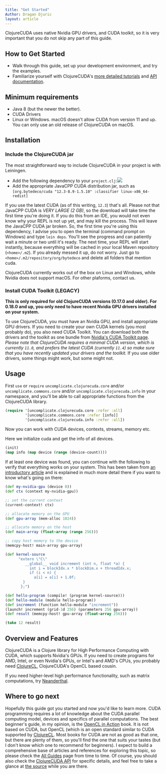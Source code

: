 ```yaml
---
title: "Get Started"
Author: Dragan Djuric
layout: article
---
```


ClojureCUDA uses native Nvidia GPU drivers, and CUDA toolkit, so it is very important that you do not skip any part of this guide.

## How to Get Started
* Walk through this guide, set up your development environment, and try the examples.
* Familiarize yourself with ClojureCUDA's [more detailed tutorials](/articles/guides.html) and [API documentation](/codox).

## Minimum requirements
* Java 8 (but the newer the better).
* CUDA Drivers
* Linux or Windows. macOS doesn't allow CUDA from version 11 and up. You can only use an old release of ClojureCUDA on macOS.

## Installation

### Include the ClojureCUDA jar

The most straightforward way to include ClojureCUDA in your project is with Leiningen.

* Add the following dependency to your `project.clj`:![](https://clojars.org/uncomplicate/clojurecuda/latest-version.svg)
* Add the appropriate JavaCPP CUDA distribution jar, such as `[org.bytedeco/cuda "12.3-8.9-1.5.10" :classifier linux-x86_64-redist]`

If you use the latest CUDA (as of this writing, `12.3`) that's all. Please not that JavaCPP CUDA is *VERY LARGE (2 GB)*, so the download will take time
the first time you're doing it. If you do this from an IDE, you would not even know why your REPL is not up yet, and may kill the process. This
will leave the JavaCPP CUDA jar broken. So, the first time you're using this dependency, I advise you to open the terminal (command prompt on Windows)
and type `lein deps`. You'll see the progress and can patiently wait a minute or two until it's ready. The next time, your REPL will start instantly,
because everything will be cached in your local Maven repository (`<home>/.m2`). If you already messed it up, do not worry. Just go to `<home>/.m2/repository/org/bytedeco` and delete all folders that mention cuda.

ClojureCUDA currently works out of the box on Linux and Windows, while Nvidia does not support macOS. For other plaforms, contact us.

### Install CUDA Toolkit (LEGACY)

**This is only required for old ClojureCUDA versions (0.17.0 and older). For 0.18.0 and up, you only need to have recent Nvidia GPU drivers installed on your system.**

To use ClojureCUDA, you must have an Nvidia GPU, and install appropriate GPU drivers. If you need to create your own CUDA kernels (you most probably do), you also need CUDA Toolkit. You can download both the drivers and the toolkit as one bundle from [Nvidia's CUDA Toolkit page](https://developer.nvidia.com/cuda-toolkit). *Please note that ClojureCUDA requires a minimal CUDA version, which is currently `11.0`, and prefers the latest CUDA (currently `11.4`) so make sure that you have recently updated your drivers and the toolkit.* If you use older drivers, some things might work, but some might not.


## Usage

First `use` or `require` `uncomplicate.clojurecuda.core` and/or `uncomplicate.commons.core` and/or `uncomplicate.clojurecuda.info` in your namespace, and you'll be able to call appropriate functions from the ClojureCUDA library.

```clojure
(require '[uncomplicate.clojurecuda.core :refer :all]
         '[uncomplicate.commons.core :refer [info]]
         '[uncomplicate.clojurecuda.info :refer :all])
```

Now you can work with CUDA devices, contexts, streams, memory etc.

Here we initialize cuda and get the info of all devices.

```clojure
(init)
(map info (map device (range (device-count))))
```

If at least one device was found, you can continue with the following to verify that everything works on your system. This has been taken from [an introductory article](https://dragan.rocks/articles/18/Interactive-GPU-Programming-1-Hello-CUDA) and is explained in much more detail there if you want to know what's going on there:

```clojure
(def my-nvidia-gpu (device 0))
(def ctx (context my-nvidia-gpu))

;; set the current context
(current-context! ctx)

;; allocate memory on the GPU
(def gpu-array (mem-alloc 1024))

;; allocate memory on the host
(def main-array (float-array (range 256)))

;; copy host memory to the device
(memcpy-host! main-array gpu-array)

(def kernel-source
      "extern \"C\"
         __global__ void increment (int n, float *a) {
           int i = blockIdx.x * blockDim.x + threadIdx.x;
           if (i < n) {
             a[i] = a[i] + 1.0f;
        }
       };")

(def hello-program (compile! (program kernel-source)))
(def hello-module (module hello-program))
(def increment (function hello-module "increment"))
(launch! increment (grid-1d 256) (parameters 256 gpu-array))
(def result (memcpy-host! gpu-array (float-array 256)))

(take 12 result)
```

## Overview and Features

ClojureCUDA is a Clojure library for High Performance Computing with CUDA, which supports Nvidia's GPUs. If you need to create programs for AMD, Intel, or even Nvidia's GPUs, or Intel's and AMD's CPUs, you probably need [ClojureCL](https://clojurecl.uncomplicate.org), ClojureCUDA's OpenCL based cousin.

If you need higher-level high performance functionality, such as matrix computations, try [Neanderthal](https://neanderthal.uncomplicate.org).


## Where to go next

Hopefully this guide got you started and now you'd like to learn more. CUDA programming requires a lot of knowledge about the CUDA parallel computing model, devices and specifics of parallel computations. The best beginner's guide, in my opinion, is the [OpenCL in Action](https://www.amazon.com/OpenCL-Action-Accelerate-Graphics-Computations/dp/1617290173) book. It is not based on CUDA, but OpenCL (which is an open standard similar to CUDA supported by [ClojureCL](https://clojurecl.uncomplicate.org). Most books for CUDA are not as good as that one, but there are plenty of them, so you'll find the one that suits your tastes (but I don't know which one to recommend for beginners). I expect to build a comprehensive base of articles and references for exploring this topic, so please check the [All Guides](/articles/guides.html) page from time to time. Of course, you should also check the [ClojureCUDA API](/codox) for specific details, and feel free to take a glance at [the source](https://github.com/uncomplicate/clojurecuda) while you are there.
